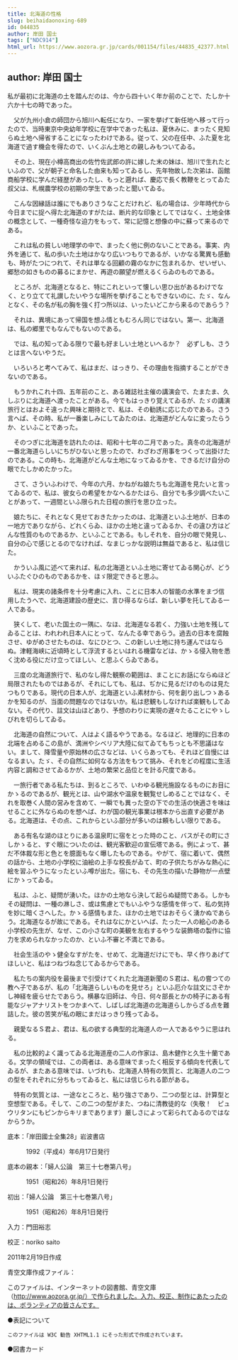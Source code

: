 ```yaml
---
title: 北海道の性格
slug: beihaidaonoxing-689
id: 044835
author: 岸田 国士
tags: ["NDC914"]
html_url: https://www.aozora.gr.jp/cards/001154/files/44835_42377.html
---
```


## author: 岸田 国士

私が最初に北海道の土を踏んだのは、今から四十いく年か前のことで、たしか十六か十七の時であった。

　父が九州小倉の師団から旭川へ転任になり、一家を挙げて新任地へ移って行ったので、当時東京中央幼年学校に在学中であった私は、夏休みに、まったく見知らぬ土地へ帰省することになったわけである。従って、父の在任中、ふた夏を北海道で過す機会を得たので、いくぶん土地との親しみもついてゐる。

　その上、現在小樽高商出の佐竹佐武郎の許に嫁した末の妹は、旭川で生れたといふので、父が朝子と命名した由来も知ってゐるし、先年物故した次弟は、函館商船学校に学んだ経歴があったし、もっと遡れば、慶応で長く教鞭をとってゐた叔父は、札幌農学校の初期の学生であったと聞いてゐる。

　こんな因縁話は誰にでもありさうなことだけれど、私の場合は、少年時代から今日までに捉へ得た北海道のすがたは、断片的な印象としてではなく、土地全体の概念として、一種奇怪な迫力をもって、常に記憶と想像の中に蘇って来るのである。

　これは私の貧しい地理学の中で、まったく他に例のないことである。事実、内外を通じて、私の歩いた土地はかなり広いつもりであるが、いかなる驚異も感動も、時がたつにつれて、それは単なる回顧の霧のなかに包まれるか、せいぜい、郷愁の如きものの募るにまかせ、再遊の願望が燃えるくらゐのものである。

　ところが、北海道となると、特にこれといって懐しい思ひ出があるわけでなく、とり立てて礼讃したいやうな場所を挙げることもできないのに、たゞ、なんとなく、その名が私の胸を強く打つ所以は、いったいどこから来るのであらう？

　それは、異境にあって帰国を想ふ情ともむろん同じではない。第一、北海道は、私の郷里でもなんでもないのである。

　では、私の知ってゐる限りで最も好ましい土地といへるか？　必ずしも、さうとは言へないやうだ。

　いろいろと考へてみて、私はまだ、はっきり、その理由を指摘することができないのである。

　もうかれこれ十四、五年前のこと、ある雑誌社主催の講演会で、たまたま、久しぶりに北海道へ渡ったことがある。今でもはっきり覚えてゐるが、たゞの講演旅行とはおよそ違った興味と期待とで、私は、その勧誘に応じたのである。さう言へば、その時、私が一番楽しみにしてゐたのは、北海道がどんなに変ったらうか、といふことであった。

　そのつぎに北海道を訪れたのは、昭和十七年の二月であった。真冬の北海道が一番北海道らしいにちがひないと思ったので、わざわざ用事をつくって出掛けたのである。この時も、北海道がどんな土地になってゐるかを、できるだけ自分の眼でたしかめたかった。

　さて、さういふわけで、今年の六月、かねがね娘たちも北海道を見たいと言ってゐるので、私は、彼女らの希望をかなへるかたはら、自分でも多少調べたいことがあって、一週間といふ限られた日程の旅行を思ひ立った。

　娘たちに、それとなく見せておきたかったのは、北海道といふ土地が、日本の一地方でありながら、どれくらゐ、ほかの土地と違ってゐるか、その違ひ方はどんな性質のものであるか、といふことである。もしそれを、自分の眼で発見し、自分の心で感じとるのでなければ、なまじっかな説明は無益であると、私は信じた。



　かういふ風に述べて来れば、私の北海道といふ土地に寄せてゐる関心が、どういふたぐひのものであるかを、ほゞ限定できると思ふ。

　私は、現実の諸条件を十分考慮に入れ、ことに日本人の智能の水準をまづ信用したうへで、北海道建設の歴史に、言ひ得るならば、新しい夢を托してゐる一人である。

　狭くして、老いた国土の一隅に、なほ、北海道なる若く、力強い土地を残してゐることは、われわれ日本人にとって、なんたる幸であらう。過去の日本を腐蝕させ、ゆがめさせたものは、なにひとつ、この新しい土地に持ち運んではならぬ。津軽海峡に近頃時として浮流するといはれる機雷などは、かゝる侵入物を悉く沈める役にだけ立ってほしい、と思ふくらゐである。

　三度の北海道旅行で、私のなし得た観察の範囲は、まことにお話にならぬほど局限されたものではあるが、それにしても、私は、ぢかに見るだけのものは見たつもりである。現代の日本人が、北海道といふ素材から、何を創り出しつゝあるかを知るのが、当面の問題なのではないか。私は悲観もしなければ楽観もしてゐない。その代り、註文は山ほどあり、予想のわりに実現の遅々たることにやゝしびれを切らしてゐる。



　北海道の自然について、人はよく語るやうである。なるほど、地理的に日本の北端を占めるこの島が、満洲やシベリア大陸に似てゐてもちっとも不思議はない。まして、降雪量や原始林の広さなどは、いくらあっても、それほど自慢にはなるまい。たゞ、その自然に如何なる方法をもつて挑み、それをどの程度に生活内容と調和させてゐるかが、土地の繁栄と品位とを計る尺度である。

　一旅行者である私たちは、到るところで、いわゆる観光施設なるものにお目にかゝるのであるが、観光とは、山や湖水や温泉を観覧せしめることではなく、それを取巻く人間の営みを含めて、一瞬でも異った空の下での生活の快適さを味はせることに外ならぬのを想へば、わが国の観光事業は根本から出直す必要がある。北海道は、その点、これからといふ部分が多いのは頼もしい限りである。

　ある有名な湖のほとりにある温泉町に宿をとった時のこと、バスがその町にさしかゝると、すぐ眼についたのは、観光客歓迎の宣伝塔である。例によって、甚だ不体裁な形と色とを臆面もなく曝したものである。やがて、宿に着いて、偶然の話から、土地の小学校に油絵の上手な校長がゐて、町の子供たちがみな熱心に絵を習ふやうになったといふ噂が出た。宿にも、その先生の描いた静物が一点壁にかゝってゐる。

　私は、ふと、疑問が湧いた。ほかの土地なら決して起らぬ疑問である。しかもその疑問は、一種の淋しさ、或は焦慮とでもいふやうな感情を伴って、私の気持を妙に暗くさへした。かゝる感情もまた、ほかの土地ではおそらく湧かぬであらう。北海道なるが故にである。それはなにかといへば、たった一人の絵心のある小学校の先生が、なぜ、この小さな町の美観を左右するやうな装飾塔の製作に協力を求められなかったのか、といふ不審と不満とである。

　社会生活のやゝ健全なすがたを、せめて、北海道だけにでも、早く作りあげてほしいと、私はつねづね念じてゐるからである。



　私たちの案内役を最後まで引受けてくれた北海道新聞のＳ君は、私の嘗つての教へ子であるが、私の「北海道らしいものを見せろ」といふ厄介な註文にさぞかし神経を疲らせたであらう。横暴な旧師は、今日、何々部長とかの椅子にある有能なジャアナリストをつかまへて、しばしば北海道の北海道らしからざる点を難詰した。彼の苦笑が私の眼にまだはっきり残ってゐる。

　親愛なるＳ君よ、君は、私の欲する典型的北海道人の一人であるやうに思はれる。

　私の比較的よく識ってゐる北海道産の二人の作家は、島木健作と久生十蘭である。文学の領域では、この両者は、ある意味でまったく相反する傾向を代表してゐるが、またある意味では、いづれも、北海道人特有の気質と、北海道人の二つの型をそれぞれに分ちもってゐると、私には信じられる節がある。

　特有の気質とは、一途なところと、粘り強さであり、二つの型とは、計算型と空想型である。そして、この二つの型がまた、つねに清教徒的な（失敬！　ピュウリタンにもピンからキリまであります）厳しさによって彩られてゐるのではなからうか。













底本：「岸田國士全集28」岩波書店

　　　1992（平成4）年6月17日発行

底本の親本：「婦人公論　第三十七巻第八号」

　　　1951（昭和26）年8月1日発行

初出：「婦人公論　第三十七巻第八号」

　　　1951（昭和26）年8月1日発行

入力：門田裕志

校正：noriko saito

2011年2月19日作成

青空文庫作成ファイル：

このファイルは、インターネットの図書館、青空文庫（http://www.aozora.gr.jp/）で作られました。入力、校正、制作にあたったのは、ボランティアの皆さんです。











●表記について


	このファイルは W3C 勧告 XHTML1.1 にそった形式で作成されています。







●図書カード